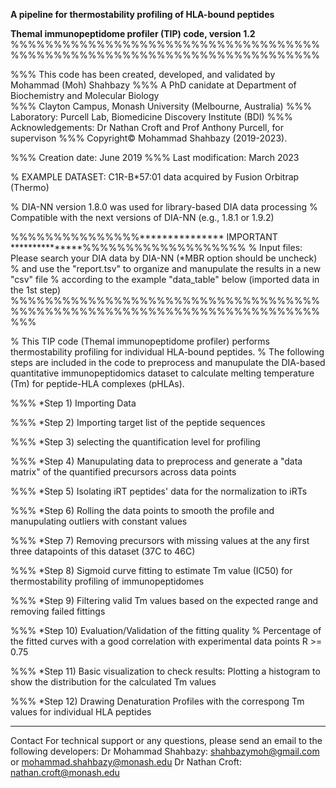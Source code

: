 **A pipeline for thermostability profiling of HLA-bound peptides** 

**Themal immunopeptidome profiler (TIP) code, version 1.2** 
%%%%%%%%%%%%%%%%%%%%%%%%%%%%%%%%%%%%%%%%%%%%%%%%%%%%%%%%%%%%%%%%%%%%%%%%

%%% This code has been created, developed, and validated by Mohammad (Moh) Shahbazy 
%%% A PhD canidate at Department of Biochemistry and Molecular Biology  
%%% Clayton Campus, Monash University (Melbourne, Australia)
%%% Laboratory: Purcell Lab, Biomedicine Discovery Institute (BDI) 
%%% Acknowledgements: Dr Nathan Croft and Prof Anthony Purcell, for supervison
%%% Copyright© Mohammad Shahbazy (2019-2023).


%%% Creation date: June 2019
%%% Last modification: March 2023

% EXAMPLE DATASET: C1R-B*57:01 data acquired by Fusion Orbitrap (Thermo)

% DIA-NN version 1.8.0 was used for library-based DIA data processing
% Compatible with the next versions of DIA-NN (e.g., 1.8.1 or 1.9.2)

%%%%%%%%%%%%%%%*************** IMPORTANT ***************%%%%%%%%%%%%%%%%%%%
% Input files: Please search your DIA data by DIA-NN (*MBR option should be uncheck) 
% and use the "report.tsv" to organize and manupulate the results in a new "csv" file 
% according to the example "data_table" below (imported data in the 1st step)
%%%%%%%%%%%%%%%%%%%%%%%%%%%%%%%%%%%%%%%%%%%%%%%%%%%%%%%%%%%%%%%%%%%%%%%%%%%


% This TIP code (Themal immunopeptidome profiler) performs thermostability profiling for individual HLA-bound peptides. 
% The following steps are included in the code to preprocess and manupulate the DIA-based quantitative immunopeptidomics 
dataset to calculate melting temperature (Tm) for peptide-HLA complexes (pHLAs).


%%% *Step 1) Importing Data

%%% *Step 2) Importing target list of the peptide sequences

%%% *Step 3) selecting the quantification level for profiling

%%% *Step 4) Manupulating data to preprocess and generate a "data matrix" of the quantified precursors across data points

%%% *Step 5) Isolating iRT peptides' data for the normalization to iRTs

%%% *Step 6) Rolling the data points to smooth the profile and manupulating outliers with constant values

%%% *Step 7) Removing precursors with missing values at the any first three datapoints of this dataset (37C to 46C)

%%% *Step 8) Sigmoid curve fitting to estimate Tm value (IC50) for thermostability profiling of immunopeptidomes

%%% *Step 9) Filtering valid Tm values based on the expected range and removing failed fittings 

%%% *Step 10) Evaluation/Validation of the fitting quality 
% Percentage of the fitted curves with a good correlation with experimental data points R >= 0.75  

%%% *Step 11) Basic visualization to check results: Plotting a histogram to show the distribution for the calculated Tm values

%%% *Step 12) Drawing Denaturation Profiles with the correspong Tm values for individual HLA peptides


******************************************************************************************************

Contact For technical support or any questions, please send an email to the following developers:
Dr Mohammad Shahbazy: shahbazymoh@gmail.com or mohammad.shahbazy@monash.edu
Dr Nathan Croft: nathan.croft@monash.edu
